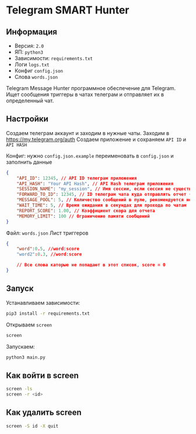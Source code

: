 # Telegram SMART Hunter

## Информация
- Версия: `2.0`
- ЯП: `python3`
- Зависимости: `requirements.txt`
- Логи `logs.txt`
- Конфиг `config.json`
- Слова `words.json`

Telegram Message Hunter программное обеспечение для Telegram.
Ищет сообщения триггеры в чатах телеграм и отправляет их в определенный чат.

## Настройки
Создаем телеграм аккаунт и заходим в нужные чаты.
Заходим в https://my.telegram.org/auth
Создаем приложение и сохраняем `API ID` и `API HASH`


Конфиг: нужно `config.json.example` переименовать в `config.json` и заполнить данные

```json
{
    "API_ID": 12345, // API ID телеграм приложения
    "API_HASH": "Your API Hash", // API Hash телеграм приложения
    "SESSION_NAME": "my_session", // Имя сессии, если сессия не существует она будет создана
    "FORWARD_TO_ID": 12345, // ID телеграм чата куда отправлять отчет (без -100)
    "MESSAGE_POOL": 5, // Количество сообщений в пуле, рекомендуется не менять
    "WAIT_TIME": 5, // Время ожидания в секундах для прохода по чатам
    "REPORT_SCORE": 1.00, // Коэффициент скора для отчета
    "MEMORY_LIMIT": 100 // Ограничение памяти сообщений
}
```

Файл: `words.json`
Лист триггеров

```json
{
    "word":0.5, //word:score
    "word2":0.3, //word:score

    // Все слова каторые не попадают в этот список, score = 0
}
```


## Запуск

Устанавливаем зависимости:
```bash
pip3 install -r requirements.txt
```
Открываем `screen`
```bash
screen
```

Запускаем:
```bash
python3 main.py
```

## Как войти в screen
```bash
screen -ls
screen -r <id>
```

## Как удалить screen
```bash
screen -S id -X quit
```
